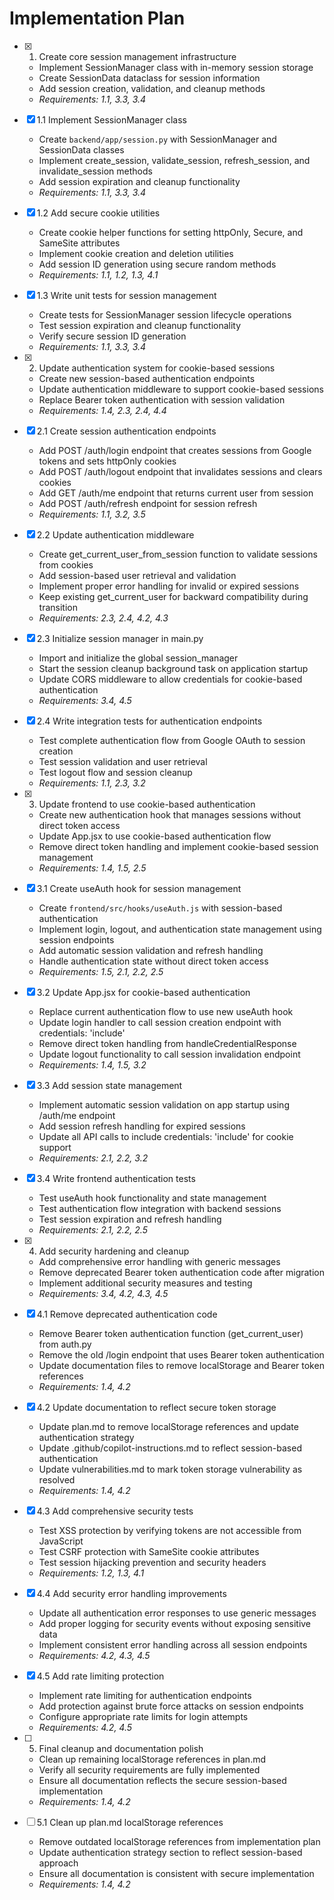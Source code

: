 # Implementation Plan

- [x] 1. Create core session management infrastructure

  - Implement SessionManager class with in-memory session storage
  - Create SessionData dataclass for session information
  - Add session creation, validation, and cleanup methods
  - _Requirements: 1.1, 3.3, 3.4_

- [x] 1.1 Implement SessionManager class

  - Create `backend/app/session.py` with SessionManager and SessionData classes
  - Implement create_session, validate_session, refresh_session, and invalidate_session methods
  - Add session expiration and cleanup functionality
  - _Requirements: 1.1, 3.3, 3.4_

- [x] 1.2 Add secure cookie utilities

  - Create cookie helper functions for setting httpOnly, Secure, and SameSite attributes
  - Implement cookie creation and deletion utilities
  - Add session ID generation using secure random methods
  - _Requirements: 1.1, 1.2, 1.3, 4.1_

- [x] 1.3 Write unit tests for session management

  - Create tests for SessionManager session lifecycle operations
  - Test session expiration and cleanup functionality
  - Verify secure session ID generation
  - _Requirements: 1.1, 3.3, 3.4_

- [x] 2. Update authentication system for cookie-based sessions

  - Create new session-based authentication endpoints
  - Update authentication middleware to support cookie-based sessions
  - Replace Bearer token authentication with session validation
  - _Requirements: 1.4, 2.3, 2.4, 4.4_

- [x] 2.1 Create session authentication endpoints

  - Add POST /auth/login endpoint that creates sessions from Google tokens and sets httpOnly cookies
  - Add POST /auth/logout endpoint that invalidates sessions and clears cookies
  - Add GET /auth/me endpoint that returns current user from session
  - Add POST /auth/refresh endpoint for session refresh
  - _Requirements: 1.1, 3.2, 3.5_

- [x] 2.2 Update authentication middleware

  - Create get_current_user_from_session function to validate sessions from cookies
  - Add session-based user retrieval and validation
  - Implement proper error handling for invalid or expired sessions
  - Keep existing get_current_user for backward compatibility during transition
  - _Requirements: 2.3, 2.4, 4.2, 4.3_

- [x] 2.3 Initialize session manager in main.py

  - Import and initialize the global session_manager
  - Start the session cleanup background task on application startup
  - Update CORS middleware to allow credentials for cookie-based authentication
  - _Requirements: 3.4, 4.5_

- [x] 2.4 Write integration tests for authentication endpoints

  - Test complete authentication flow from Google OAuth to session creation
  - Test session validation and user retrieval
  - Test logout flow and session cleanup
  - _Requirements: 1.1, 2.3, 3.2_

- [x] 3. Update frontend to use cookie-based authentication

  - Create new authentication hook that manages sessions without direct token access
  - Update App.jsx to use cookie-based authentication flow
  - Remove direct token handling and implement cookie-based session management
  - _Requirements: 1.4, 1.5, 2.5_

- [x] 3.1 Create useAuth hook for session management

  - Create `frontend/src/hooks/useAuth.js` with session-based authentication
  - Implement login, logout, and authentication state management using session endpoints
  - Add automatic session validation and refresh handling
  - Handle authentication state without direct token access
  - _Requirements: 1.5, 2.1, 2.2, 2.5_

- [x] 3.2 Update App.jsx for cookie-based authentication

  - Replace current authentication flow to use new useAuth hook
  - Update login handler to call session creation endpoint with credentials: 'include'
  - Remove direct token handling from handleCredentialResponse
  - Update logout functionality to call session invalidation endpoint
  - _Requirements: 1.4, 1.5, 3.2_

- [x] 3.3 Add session state management

  - Implement automatic session validation on app startup using /auth/me endpoint
  - Add session refresh handling for expired sessions
  - Update all API calls to include credentials: 'include' for cookie support
  - _Requirements: 2.1, 2.2, 3.2_

- [x] 3.4 Write frontend authentication tests

  - Test useAuth hook functionality and state management
  - Test authentication flow integration with backend sessions
  - Test session expiration and refresh handling
  - _Requirements: 2.1, 2.2, 2.5_

- [x] 4. Add security hardening and cleanup

  - Add comprehensive error handling with generic messages
  - Remove deprecated Bearer token authentication code after migration
  - Implement additional security measures and testing
  - _Requirements: 3.4, 4.2, 4.3, 4.5_

- [x] 4.1 Remove deprecated authentication code

  - Remove Bearer token authentication function (get_current_user) from auth.py
  - Remove the old /login endpoint that uses Bearer token authentication
  - Update documentation files to remove localStorage and Bearer token references
  - _Requirements: 1.4, 4.2_

- [x] 4.2 Update documentation to reflect secure token storage

  - Update plan.md to remove localStorage references and update authentication strategy
  - Update .github/copilot-instructions.md to reflect session-based authentication
  - Update vulnerabilities.md to mark token storage vulnerability as resolved
  - _Requirements: 1.4, 4.2_

- [x] 4.3 Add comprehensive security tests

  - Test XSS protection by verifying tokens are not accessible from JavaScript
  - Test CSRF protection with SameSite cookie attributes
  - Test session hijacking prevention and security headers
  - _Requirements: 1.2, 1.3, 4.1_

- [x] 4.4 Add security error handling improvements

  - Update all authentication error responses to use generic messages
  - Add proper logging for security events without exposing sensitive data
  - Implement consistent error handling across all session endpoints
  - _Requirements: 4.2, 4.3, 4.5_

- [x] 4.5 Add rate limiting protection
  - Implement rate limiting for authentication endpoints
  - Add protection against brute force attacks on session endpoints
  - Configure appropriate rate limits for login attempts
  - _Requirements: 4.2, 4.5_

- [ ] 5. Final cleanup and documentation polish

  - Clean up remaining localStorage references in plan.md
  - Verify all security requirements are fully implemented
  - Ensure all documentation reflects the secure session-based implementation
  - _Requirements: 1.4, 4.2_

- [ ] 5.1 Clean up plan.md localStorage references

  - Remove outdated localStorage references from implementation plan
  - Update authentication strategy section to reflect session-based approach
  - Ensure all documentation is consistent with secure implementation
  - _Requirements: 1.4, 4.2_

